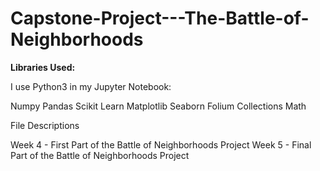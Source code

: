 # Capstone-Project---The-Battle-of-Neighborhoods

**Libraries Used:**

I use Python3 in my Jupyter Notebook:

Numpy
Pandas
Scikit Learn
Matplotlib
Seaborn
Folium
Collections
Math

File Descriptions

Week 4 - First Part of the Battle of Neighborhoods Project
Week 5 - Final Part of the Battle of Neighborhoods Project 
